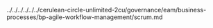 ../../../../../../cerulean-circle-unlimited-2cu/governance/eam/business-processes/bp-agile-workflow-management/scrum.md